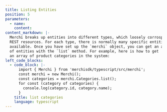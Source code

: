 ```yaml
---
title: Listing Entities
position: 5
parameters:
  - name:
    content:
content_markdown: |-
  Merchi breaks up entities into different types, which loosely corrospond to
  REST resources. For each type, there is normally many specific entities
  available. Once you have set up the `merchi` object, you can get an array
  of entities with the `list` method. For example, here is how to get 
  an array of product categories in the system:
left_code_blocks:
  - code_block: |-
      import { Merchi } from 'merchisdk/typescript/src/merchi';
      const merchi = new Merchi();
      const categories = merchi.Categories.list();
      for const (category of categories) {
        console.log(category.id, category.name);
      }
    title: list categories
    language: typescript
---
```

